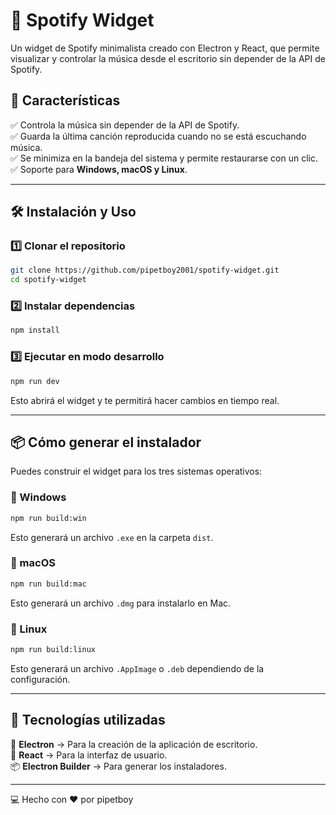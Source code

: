 # 🎵 Spotify Widget

Un widget de Spotify minimalista creado con Electron y React, que permite visualizar y controlar la música desde el escritorio sin depender de la API de Spotify.

## 🚀 Características

✅ Controla la música sin depender de la API de Spotify.  
✅ Guarda la última canción reproducida cuando no se está escuchando música.  
✅ Se minimiza en la bandeja del sistema y permite restaurarse con un clic.  
✅ Soporte para **Windows, macOS y Linux**.  

---

## 🛠 Instalación y Uso

### 1️⃣ Clonar el repositorio  

```sh
git clone https://github.com/pipetboy2001/spotify-widget.git
cd spotify-widget
```

### 2️⃣ Instalar dependencias  

```sh
npm install
```

### 3️⃣ Ejecutar en modo desarrollo  

```sh
npm run dev
```

Esto abrirá el widget y te permitirá hacer cambios en tiempo real.

---

## 📦 Cómo generar el instalador  

Puedes construir el widget para los tres sistemas operativos:

### 🔹 Windows  

```sh
npm run build:win
```

Esto generará un archivo `.exe` en la carpeta `dist`.

### 🔹 macOS  

```sh
npm run build:mac
```

Esto generará un archivo `.dmg` para instalarlo en Mac.

### 🔹 Linux  

```sh
npm run build:linux
```

Esto generará un archivo `.AppImage` o `.deb` dependiendo de la configuración.

---

## 🔧 Tecnologías utilizadas  

🚀 **Electron** → Para la creación de la aplicación de escritorio.  
🎨 **React** → Para la interfaz de usuario.  
📦 **Electron Builder** → Para generar los instaladores.  

---

💻 Hecho con ❤️ por pipetboy
